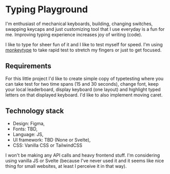 # Typing Playground

I'm enthusiast of mechanical keyboards, building, changing switches, swapping keycaps and just customizing tool that I use everyday is a fun for me. Improving typing experience increases joy of writing (code).

I like to type for sheer fun of it and I like to test myself for speed. I'm using [monkeytype](https://www.monkeytype.com) to take rapid test to stretch my fingers or just to get focused.

## Requirements

For this little project I'd like to create simple copy of typetesting where you can take test for two time spans (15 and 30 seconds), change font, keep your local leaderboard, display keyboard (one layout) and highlight typed letters on that displayed keyboard. I'd like to also implement moving caret.

## Technology stack

* Design: Figma,
* Fonts: TBD,
* Language: JS,
* UI framework: TBD (None or Svelte),
* CSS: Vanilla CSS or TailwindCSS

I won't be making any API calls and heavy frontend stuff. I'm considering using vanilla JS or Svelte (because I've never used it and it seems like nice thing for small websites, at least I perceive it in that way).
